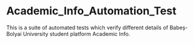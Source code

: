 # Academic_Info_Automation_Test
This is a suite of automated tests which verify different details of Babeș-Bolyai University student platform Academic Info.
